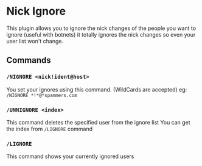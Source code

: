 # Nick Ignore 

This plugin allows you to ignore the nick changes of the people you want to ignore (useful with botnets) it totally ignores the nick changes so even your user list won't change.

## Commands

### `/NIGNORE <nick!ident@host>`
You set your ignores using this command. (WildCards are accepted)
eg: `/NIGNORE *!*@*spammers.com`

### `/UNNIGNORE <index>`
This command deletes the specified user from the ignore list
You can get the index from `/LIGNORE` command

### `/LIGNORE `
This command shows your currently ignored users
